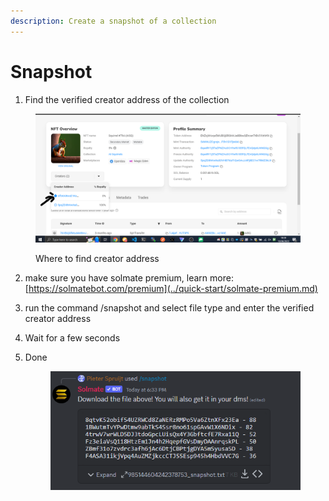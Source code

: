 ```yaml
---
description: Create a snapshot of a collection
---
```


# Snapshot

1. Find the verified creator address of the collection



<figure><img src="../.gitbook/assets/image (5) (3).png" alt=""><figcaption><p>Where to find creator address</p></figcaption></figure>

2. make sure you have solmate premium, learn more: [https://solmatebot.com/premium](../quick-start/solmate-premium.md)
3. run the command /snapshot and select file type and enter the verified creator address
4. Wait for a few seconds
5.  Done

    <figure><img src="../.gitbook/assets/image (10) (1).png" alt=""><figcaption></figcaption></figure>
